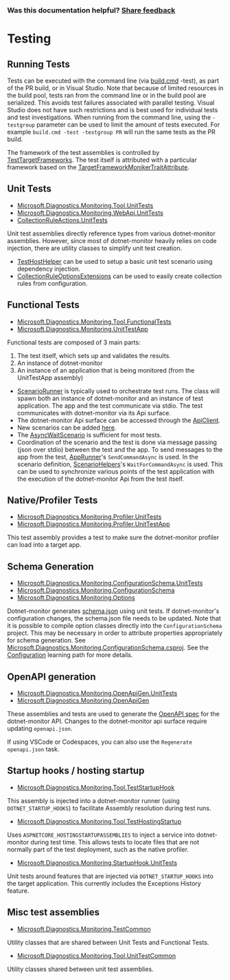 
### Was this documentation helpful? [Share feedback](https://www.research.net/r/DGDQWXH?src=documentation%2FlearningPath%2Ftesting)

# Testing

## Running Tests

Tests can be executed with the command line (via [build.cmd](../../Build.cmd) -test), as part of the PR build, or in Visual Studio. Note that because of limited resources in the build pool, tests ran from the command line or in the build pool are serialized. This avoids test failures associated with parallel testing. Visual Studio does not have such restrictions and is best used for individual tests and test investigations. When running from the command line, using the `-testgroup` parameter can be used to limit the amount of tests executed. For example `build.cmd -test -testgroup PR` will run the same tests as the PR build.

The framework of the test assemblies is controlled by [TestTargetFrameworks](https://github.com/dotnet/dotnet-monitor/blob/394b8c90b5ca08b6d323cc4166d508d8820e3ad5/eng/Versions.props). The test itself is attributed with a particular framework based on the [TargetFrameworkMonikerTraitAttribute](https://github.com/dotnet/dotnet-monitor/blob/394b8c90b5ca08b6d323cc4166d508d8820e3ad5/src/Tests/Microsoft.Diagnostics.Monitoring.TestCommon/TargetFrameworkMonikerTraitAttribute.cs).

## Unit Tests

- [Microsoft.Diagnostics.Monitoring.Tool.UnitTests](https://github.com/dotnet/dotnet-monitor/blob/394b8c90b5ca08b6d323cc4166d508d8820e3ad5/src/Tests/Microsoft.Diagnostics.Monitoring.Tool.UnitTests)
- [Microsoft.Diagnostics.Monitoring.WebApi.UnitTests](https://github.com/dotnet/dotnet-monitor/blob/394b8c90b5ca08b6d323cc4166d508d8820e3ad5/src/Tests/Microsoft.Diagnostics.Monitoring.WebApi.UnitTests/)
- [CollectionRuleActions.UnitTests](https://github.com/dotnet/dotnet-monitor/blob/394b8c90b5ca08b6d323cc4166d508d8820e3ad5/src/Tests/CollectionRuleActions.UnitTests/)

Unit test assemblies directly reference types from various dotnet-monitor assemblies. However, since most of dotnet-monitor heavily relies on code injection, there are utility classes to simplify unit test creation. 

- [TestHostHelper](https://github.com/dotnet/dotnet-monitor/blob/394b8c90b5ca08b6d323cc4166d508d8820e3ad5/src/Tests/Microsoft.Diagnostics.Monitoring.Tool.UnitTestCommon/TestHostHelper.cs) can be used to setup a basic unit test scenario using dependency injection.
- [CollectionRuleOptionsExtensions](https://github.com/dotnet/dotnet-monitor/blob/394b8c90b5ca08b6d323cc4166d508d8820e3ad5/src/Tests/Microsoft.Diagnostics.Monitoring.Tool.UnitTestCommon/Options/CollectionRuleOptionsExtensions.cs) can be used to easily create collection rules from configuration.

## Functional Tests

- [Microsoft.Diagnostics.Monitoring.Tool.FunctionalTests](https://github.com/dotnet/dotnet-monitor/blob/394b8c90b5ca08b6d323cc4166d508d8820e3ad5/src/Tests/Microsoft.Diagnostics.Monitoring.Tool.FunctionalTests)
- [Microsoft.Diagnostics.Monitoring.UnitTestApp](https://github.com/dotnet/dotnet-monitor/blob/394b8c90b5ca08b6d323cc4166d508d8820e3ad5/src/Tests/Microsoft.Diagnostics.Monitoring.UnitTestApp/)

Functional tests are composed of 3 main parts:
1. The test itself, which sets up and validates the results.
1. An instance of dotnet-monitor
1. An instance of an application that is being monitored (from the UnitTestApp assembly)

* [ScenarioRunner](https://github.com/dotnet/dotnet-monitor/blob/394b8c90b5ca08b6d323cc4166d508d8820e3ad5/src/Tests/Microsoft.Diagnostics.Monitoring.Tool.FunctionalTests/Runners/ScenarioRunner.cs) is typically used to orchestrate test runs. The class will spawn both an instance of dotnet-monitor and an instance of test application. The app and the test communicate via stdio. The test communicates with dotnet-monitor via its Api surface.
* The dotnet-monitor Api surface can be accessed through the [ApiClient](https://github.com/dotnet/dotnet-monitor/blob/394b8c90b5ca08b6d323cc4166d508d8820e3ad5/src/Tests/Microsoft.Diagnostics.Monitoring.Tool.FunctionalTests/HttpApi/ApiClient.cs).
* New scenarios can be added [here](https://github.com/dotnet/dotnet-monitor/blob/394b8c90b5ca08b6d323cc4166d508d8820e3ad5/src/Tests/Microsoft.Diagnostics.Monitoring.UnitTestApp/Scenarios/).
* The [AsyncWaitScenario](https://github.com/dotnet/dotnet-monitor/blob/394b8c90b5ca08b6d323cc4166d508d8820e3ad5/src/Tests/Microsoft.Diagnostics.Monitoring.UnitTestApp/Scenarios/AsyncWaitScenario.cs) is sufficient for most tests.
* Coordination of the scenario and the test is done via message passing (json over stdio) between the test and the app. To send messages to the app from the test, [AppRunner](https://github.com/dotnet/dotnet-monitor/blob/394b8c90b5ca08b6d323cc4166d508d8820e3ad5/src/Tests/Microsoft.Diagnostics.Monitoring.TestCommon/Runners/AppRunner.cs)'s `SendCommandAsync` is used. In the scenario definition, [ScenarioHelpers](https://github.com/dotnet/dotnet-monitor/blob/394b8c90b5ca08b6d323cc4166d508d8820e3ad5/src/Tests/Microsoft.Diagnostics.Monitoring.UnitTestApp/ScenarioHelpers.cs)'s `WaitForCommandAsync` is used. This can be used to synchronize various points of the test application with the execution of the dotnet-monitor Api from the test itself.

## Native/Profiler Tests

- [Microsoft.Diagnostics.Monitoring.Profiler.UnitTests](https://github.com/dotnet/dotnet-monitor/blob/394b8c90b5ca08b6d323cc4166d508d8820e3ad5/src/Tests/Microsoft.Diagnostics.Monitoring.Profiler.UnitTests/)
- [Microsoft.Diagnostics.Monitoring.Profiler.UnitTestApp](https://github.com/dotnet/dotnet-monitor/blob/394b8c90b5ca08b6d323cc4166d508d8820e3ad5/src/Tests/Microsoft.Diagnostics.Monitoring.Profiler.UnitTestApp/)

This test assembly provides a test to make sure the dotnet-monitor profiler can load into a target app.

## Schema Generation

- [Microsoft.Diagnostics.Monitoring.ConfigurationSchema.UnitTests](https://github.com/dotnet/dotnet-monitor/blob/394b8c90b5ca08b6d323cc4166d508d8820e3ad5/src/Tests/Microsoft.Diagnostics.Monitoring.ConfigurationSchema.UnitTests/)
- [Microsoft.Diagnostics.Monitoring.ConfigurationSchema](https://github.com/dotnet/dotnet-monitor/blob/394b8c90b5ca08b6d323cc4166d508d8820e3ad5/src/Tests/Microsoft.Diagnostics.Monitoring.ConfigurationSchema/)
- [Microsoft.Diagnostics.Monitoring.Options](https://github.com/dotnet/dotnet-monitor/blob/394b8c90b5ca08b6d323cc4166d508d8820e3ad5/src/Microsoft.Diagnostics.Monitoring.Options)

Dotnet-monitor generates [schema.json](https://github.com/dotnet/dotnet-monitor/blob/394b8c90b5ca08b6d323cc4166d508d8820e3ad5/documentation/schema.json) using unit tests. If dotnet-monitor's configuration changes, the schema.json file needs to be updated.
Note that it is possible to compile option classes directly into the `ConfigurationSchema` project. This may be necessary in order to attribute properties appropriately for schema generation. See [Microsoft.Diagnostics.Monitoring.ConfigurationSchema.csproj](https://github.com/dotnet/dotnet-monitor/blob/394b8c90b5ca08b6d323cc4166d508d8820e3ad5/src/Tests/Microsoft.Diagnostics.Monitoring.ConfigurationSchema/Microsoft.Diagnostics.Monitoring.ConfigurationSchema.csproj). See the [Configuration](./configuration.md#how-configuration-works) learning path for more details.

## OpenAPI generation

- [Microsoft.Diagnostics.Monitoring.OpenApiGen.UnitTests](https://github.com/dotnet/dotnet-monitor/blob/394b8c90b5ca08b6d323cc4166d508d8820e3ad5/src/Tests/Microsoft.Diagnostics.Monitoring.OpenApiGen.UnitTests/)
- [Microsoft.Diagnostics.Monitoring.OpenApiGen](https://github.com/dotnet/dotnet-monitor/blob/394b8c90b5ca08b6d323cc4166d508d8820e3ad5/src/Tests/Microsoft.Diagnostics.Monitoring.OpenApiGen/)

These assemblies and tests are used to generate the [OpenAPI spec](https://github.com/dotnet/dotnet-monitor/blob/394b8c90b5ca08b6d323cc4166d508d8820e3ad5/documentation/openapi.json) for the dotnet-monitor API. Changes to the dotnet-monitor api surface require updating `openapi.json`.

If using VSCode or Codespaces, you can also use the `Regenerate openapi.json` task.

## Startup hooks / hosting startup

- [Microsoft.Diagnostics.Monitoring.Tool.TestStartupHook](https://github.com/dotnet/dotnet-monitor/blob/394b8c90b5ca08b6d323cc4166d508d8820e3ad5/src/Tests/Microsoft.Diagnostics.Monitoring.Tool.TestStartupHook/)

This assembly is injected into a dotnet-monitor runner (using `DOTNET_STARTUP_HOOKS`) to facilitate Assembly resolution during test runs.

- [Microsoft.Diagnostics.Monitoring.Tool.TestHostingStartup](https://github.com/dotnet/dotnet-monitor/blob/394b8c90b5ca08b6d323cc4166d508d8820e3ad5/src/Tests/Microsoft.Diagnostics.Monitoring.Tool.TestHostingStartup/)

Uses `ASPNETCORE_HOSTINGSTARTUPASSEMBLIES` to inject a service into dotnet-monitor during test time. This allows tests to locate files that are not normally part of the test deployment,
such as the native profiler.

- [Microsoft.Diagnostics.Monitoring.StartupHook.UnitTests](https://github.com/dotnet/dotnet-monitor/blob/394b8c90b5ca08b6d323cc4166d508d8820e3ad5/src/Tests/Microsoft.Diagnostics.Monitoring.StartupHook.UnitTests/)

Unit tests around features that are injected via `DOTNET_STARTUP_HOOKS` into the target application. This currently includes the Exceptions History feature.

## Misc test assemblies

- [Microsoft.Diagnostics.Monitoring.TestCommon](https://github.com/dotnet/dotnet-monitor/blob/394b8c90b5ca08b6d323cc4166d508d8820e3ad5/src/Tests/Microsoft.Diagnostics.Monitoring.TestCommon/)

Utility classes that are shared between Unit Tests and Functional Tests.

- [Microsoft.Diagnostics.Monitoring.Tool.UnitTestCommon](https://github.com/dotnet/dotnet-monitor/blob/394b8c90b5ca08b6d323cc4166d508d8820e3ad5/src/Tests/Microsoft.Diagnostics.Monitoring.Tool.UnitTestCommon/)

Utility classes shared between unit test assemblies.
